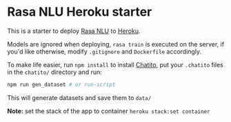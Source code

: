 # Rasa NLU Heroku starter

This is a starter to deploy [Rasa NLU](https://rasa.com) to [Heroku](https://heroku.com).

Models are ignored when deploying, `rasa train` is executed on the server,
if you'd like otherwise, modify `.gitignore` and `Dockerfile` accordingly.

To make life easier, run `npm install` to install [Chatito](https://github.com/rodrigopivi/Chatito),
put your `.chatito` files in the `chatito/` directory and run:
```bash
npm run gen_dataset # or run-script
```
This will generate datasets and save them to `data/`

**Note:** set the stack of the app to container `heroku stack:set container`
